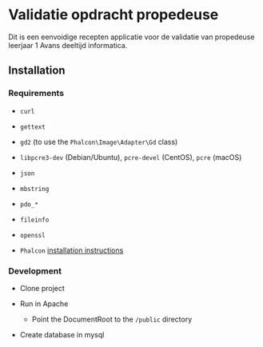 # Validatie opdracht propedeuse
Dit is een eenvoidige recepten applicatie voor de validatie van propedeuse leerjaar 1 Avans deeltijd informatica.

## Installation
### Requirements
* `curl`
* `gettext`
* `gd2` (to use the `Phalcon\Image\Adapter\Gd` class)
* `libpcre3-dev` (Debian/Ubuntu), `pcre-devel` (CentOS), `pcre` (macOS)
* `json`
* `mbstring`
* `pdo_*`
* `fileinfo`
* `openssl`

* `Phalcon` [installation instructions](https://docs.phalconphp.com/en/3.4/installation)

### Development
* Clone project
* Run in Apache
    * Point the DocumentRoot to the `/public` directory

* Create database in mysql